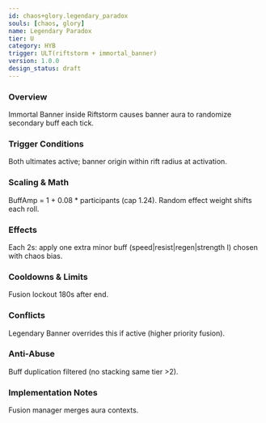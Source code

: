```yaml
---
id: chaos+glory.legendary_paradox
souls: [chaos, glory]
name: Legendary Paradox
tier: U
category: HYB
trigger: ULT(riftstorm + immortal_banner)
version: 1.0.0
design_status: draft
---
```

### Overview
Immortal Banner inside Riftstorm causes banner aura to randomize secondary buff each tick.
### Trigger Conditions
Both ultimates active; banner origin within rift radius at activation.
### Scaling & Math
BuffAmp = 1 + 0.08 * participants (cap 1.24). Random effect weight shifts each roll.
### Effects
Each 2s: apply one extra minor buff (speed|resist|regen|strength I) chosen with chaos bias.
### Cooldowns & Limits
Fusion lockout 180s after end.
### Conflicts
Legendary Banner overrides this if active (higher priority fusion).
### Anti-Abuse
Buff duplication filtered (no stacking same tier >2).
### Implementation Notes
Fusion manager merges aura contexts.
